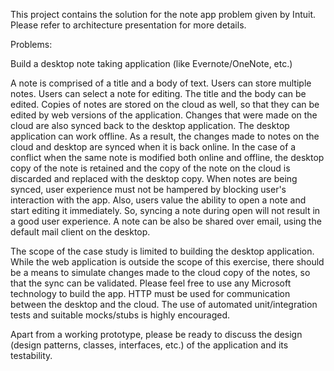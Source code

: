 This project contains the solution for the note app problem given by Intuit.
Please refer to architecture presentation for more details.

Problems: 

Build a desktop note taking application (like Evernote/OneNote, etc.)

A note is comprised of a title and a body of text.
Users can store multiple notes.
Users can select a note for editing. The title and the body can be edited.
Copies of notes are stored on the cloud as well, so that they can be edited by web versions of the application.
Changes that were made on the cloud are also synced back to the desktop application.
The desktop application can work offline. As a result, the changes made to notes on the cloud and desktop are synced when it is back online.
In the case of a conflict when the same note is modified both online and offline, the desktop copy of the note is retained and the copy of the note on the cloud is discarded and replaced with the desktop copy.
When notes are being synced, user experience must not be hampered by blocking user's interaction with the app.
Also, users value the ability to open a note and start editing it immediately. So, syncing a note during open will not result in a good user experience.
A note can be also be shared over email, using the default mail client on the desktop.

The scope of the case study is limited to building the desktop application.
While the web application is outside the scope of this exercise, there should be a means to simulate changes made to the cloud copy of the notes, so that the sync can be validated.
Please feel free to use any Microsoft technology to build the app.
HTTP must be used for communication between the desktop and the cloud.
The use of automated unit/integration tests and suitable mocks/stubs is highly encouraged.

Apart from a working prototype, please be ready to discuss the design (design patterns, classes, interfaces, etc.) of the application and its testability.



